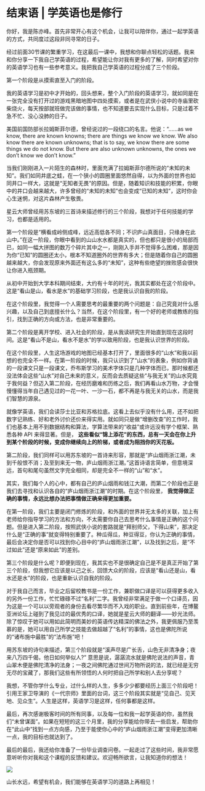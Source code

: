 # 结束语 | 学英语也是修行
你好，我是陈亦峰。首先非常开心有这个机会，让我可以陪伴你，通过一起学英语的方式，共同度过这段非同寻常的日子。

经过前面30节课的繁重学习，在这最后一课中，我想和你聊点轻松的话题。我来和你分享一下我自己学英语的过程，希望能让你对我有更多的了解，同时希望对你的英语学习也有一些参考意义。我把我自己学英语的过程分成了三个阶段。

第一个阶段是从摸索直至入门的阶段。

我的英语学习是初中才开始的，回头想来，整个入门阶段的英语学习，就如同是在一张完全没有打开过的游戏黑暗地图中四处摸索，或者是在武侠小说中的寺庙里砍柴烧火，每天按部就班做完该做的事情，也不知道要去实现什么目标，只是过着不急不忙、没心没肺的日子。

美国前国防部长拉姆斯菲尔德，曾经说过的一段绕口的名言。他说：“……as we know, there are known knowns; there are things we know we know. We also know there are known unknowns; that is to say, we know there are some things we do not know. But there are also unknown unknowns, the ones we don’t know we don’t know.”

当我们刚刚进入一片陌生的森林时，里面充满了拉姆斯菲尔德所说的“未知的未知”。我们如同井底之蛙，在一个狭小的圆圈里面悠然自得，以为外面的世界也如同井口一样大，这就是“无知者无畏”的原因。但是，随着知识和技能的积累，你眼中的井口会越来越大，许多曾经的“未知的未知”也会变成“已知的未知”，这时你会心生迷惘，对这片森林产生敬畏。

星云大师曾经用苏东坡的三首诗来描述修行的三个阶段，我想对于任何技能的学习，也都是适用的。

第一个阶段是“横看成岭侧成峰，远近高低各不同；不识庐山真面目，只缘身在此山中。”在这一阶段，你眼中看到的山山水水都是真实的，但也都只是很小的局部而已，如同一幅大拼图的数万个碎片其中之一，刚刚入手并不觉得多么困难，那是因为你“已知”的圆圈还太小，根本不知道圈外的世界有多大；但是随着你自己的圆圈越来越大，你会发现原来外面还有这么多的“未知”，这种有些绝望的挫败感会很快让你进入瓶颈期。

从初中开始到大学本科期间结束，大约有十年的时光，我其实都处在这个阶段中。这是“看山是山，看水是水”的基础学习阶段，也是我认识自我的阶段。

在这个阶段里，我觉得一个人需要思考的最重要的两个问题是：自己究竟对什么感兴趣，以及自己到底擅长什么？当然，在这个阶段里，有一个好的老师或教练的指引，找到正确的方向或方法，也是非常重要的。

第二个阶段是离开学校、进入社会的阶段，是从我读研究生开始直到现在这段时间。这是“看山不是山，看水不是水”的学以致用阶段，也是我认识世界的阶段。

在这个阶段里，人生这场游戏的地图已经基本打开了，里面很多的“山水”和我以前想的也完全不一样。在第一阶段的时候，我只认识到了“山水”的表象，例如你背诵的一段课文只是一段课文，乔布斯学习的美术字体只是几种字体而已，那时候都还没法体会这些“山水”对自己未来的意义，反而会去质疑这些“与我无关”的山水究竟于我何益？但迈入第二阶段，在经历磨难和历练之后，我们再看山水万物，才会慢慢懂得当年自己遇见过的一花一叶、一沙一石，都不再是与我无关的山水，而是我们智慧的源泉。

就像学英语，我们会读莎士比亚和苏格拉底。这看上去似乎没有什么用，还不如把数字记熟练、好和老外讨价还价来得实用。就如同只是做“增删改查”的工作时，我们也基本上用不到数据结构和算法，学算法带来的“收益”或许远没有学个框架、熟悉各种 API 来得显著。但是， **这些看似“锦上添花”的东西，总有一天会在你上升到某个阶段的时候，变成你继续向上的阶梯，或者成为阻挡你的天花板。**

第二阶段，我们同样可以用苏东坡的一首诗来形容，那就是“庐山烟雨浙江潮，未到千般恨不消；及至到来无一物，庐山烟雨浙江潮。”这首诗语言简单，但意境深远，首句和尾句虽然文字完全相同，却是完全不一样的“山”和“水”。

其实，我们每个人的心中，都有自己的庐山烟雨和钱江大潮，而第二个阶段也正是我们去寻找和认识各自的“庐山烟雨浙江潮”的时期。在这个阶段里， **我觉得做正确的事情，永远比想办法把事情做正确来得更加重要。**

在第一阶段，我们主要是闭门修炼的阶段，和外面的世界并无太多的关联，加上有老师给你指导学习的方法和方向，不太需要你自己去思考什么事情是正确的这个问题。但是进入第二阶段，按照武侠小说的套路就是“拜别师父，下得山来”，那决定什么是“正确的事”就变得特别重要了。种瓜得瓜，种豆得豆，你认为正确的事情，最后会决定你是否可以找到你心目中的“庐山烟雨浙江潮”，以及找到之后，是“不过如此”还是“原来如此”的差别。

第三个阶段是什么呢？即便到现在，我其实也不是很确定自己是不是真正开始了第三个阶段，但我想它应该是以己之长，回馈大众的阶段，应该是“看山还是山，看水还是水”的阶段，也是重新认识自我的阶段。

对于我自己而言，毕业之后留校教书是一份工作，兼职做口译是可以获得更多收入的另外一份工作，忙忙碌碌不过“名利”二字。我曾经非常满足于做一个口译员，因为这是一个可以以旁观者的身份去看尽繁华而不入戏的职业。直到前些年，在博鳌亚洲论坛上碰到了我见过的最优秀的口译，她就是星云大师的翻译——妙光法师。除了惊叹于她可以用如此简明而美妙的英语传达精深的佛法之外，我更佩服乃至羡慕的是，她可以用自己所学之技能去做超越了“名利”的事情，这也是佛陀所说的“诸布施中最胜”的“法布施”吧！

用苏东坡的诗句来描述，第三个阶段就是“溪声尽是广长舌，山色无非清净身；夜来八万四千偈，他日如何举似人?” 意思是说，潺潺流水就是佛陀说法的声音，青山翠木便是佛陀清净的法身；一夜之间佛陀通过世间万物所说的法，就已经是无穷无尽的宝藏了，那我们这些有所领悟的人何时把自己所学和别人去分享呢？

我想，不管你学什么专业，过什么样的人生，多多少少都要经历上面三个阶段吧！引用王家卫导演的《一代宗师》里面的台词，这三个阶段其实就是“见自己、见天地、见众生”。人生是这样，英语学习是这样，任何事都是这样。

最后，再次感谢极客时间的所有同事，以及每一位和我一起学英语的你，虽然我们“未曾谋面”。如果在短短的这三个月里，我的分享能给你带去一些启发，帮助你在“此山中”找到一点方向感，乃至于能使你心中的“庐山烟雨浙江潮”变得更加清晰一点，我的目标也就达到了。

最后的最后，我还给你准备了一份毕业调查问卷。一起走过了这些时间，我非常愿意听听你对我和这个课程的反馈和建议。欢迎畅所欲言，让我知道你的想法！

[![](images/263472/f64383b0181ce37691aeaf1e122f9337.jpg)](https://jinshuju.net/f/EsDv8h)

山长水远，希望有机会，我们能够在英语学习的道路上再相见！